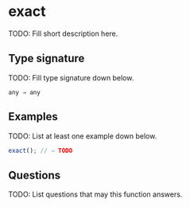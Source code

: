 # exact

TODO: Fill short description here.

## Type signature

TODO: Fill type signature down below.

```
any ⇒ any
```

## Examples

TODO: List at least one example down below.

```javascript
exact(); // ⇒ TODO
```

## Questions

TODO: List questions that may this function answers.
